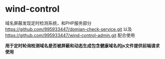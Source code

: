 # wind-control
域名屏蔽发现定时检测系统，和PHP服务部分 https://github.com/995933447/domian-check-service.git 以及 https://github.com/995933447/wind-control-admin.git 配合使用

**用于定时轮询检测域名是否被屏蔽和动态生成包含健康域名的js文件提供前端请求使用**
